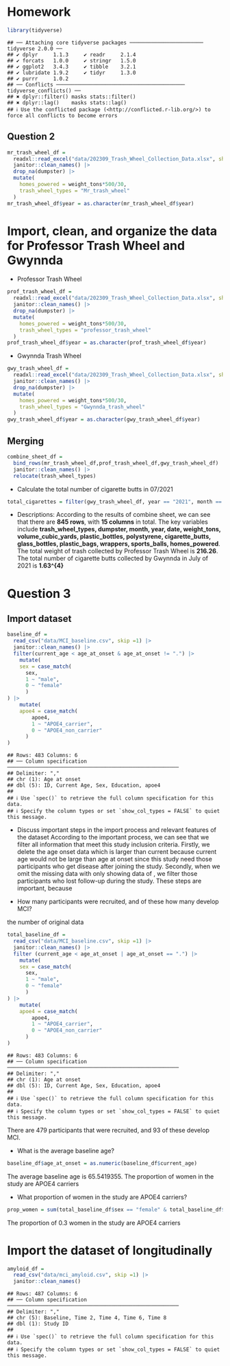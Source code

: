 Homework
================

``` r
library(tidyverse)
```

    ## ── Attaching core tidyverse packages ──────────────────────── tidyverse 2.0.0 ──
    ## ✔ dplyr     1.1.3     ✔ readr     2.1.4
    ## ✔ forcats   1.0.0     ✔ stringr   1.5.0
    ## ✔ ggplot2   3.4.3     ✔ tibble    3.2.1
    ## ✔ lubridate 1.9.2     ✔ tidyr     1.3.0
    ## ✔ purrr     1.0.2     
    ## ── Conflicts ────────────────────────────────────────── tidyverse_conflicts() ──
    ## ✖ dplyr::filter() masks stats::filter()
    ## ✖ dplyr::lag()    masks stats::lag()
    ## ℹ Use the conflicted package (<http://conflicted.r-lib.org/>) to force all conflicts to become errors

## Question 2

``` r
mr_trash_wheel_df = 
  readxl::read_excel("data/202309_Trash_Wheel_Collection_Data.xlsx", sheet = 1, range = "A2:N586") |>
  janitor::clean_names() |> 
  drop_na(dumpster) |> 
  mutate(
    homes_powered = weight_tons*500/30,
    trash_wheel_types = "Mr_trash_wheel"
  )
mr_trash_wheel_df$year = as.character(mr_trash_wheel_df$year)
```

# Import, clean, and organize the data for Professor Trash Wheel and Gwynnda

- Professor Trash Wheel

``` r
prof_trash_wheel_df = 
  readxl::read_excel("data/202309_Trash_Wheel_Collection_Data.xlsx", sheet = 2, range = "A2:M108") |> 
  janitor::clean_names() |> 
  drop_na(dumpster) |> 
  mutate(
    homes_powered = weight_tons*500/30,
    trash_wheel_types = "professor_trash_wheel"
  )
prof_trash_wheel_df$year = as.character(prof_trash_wheel_df$year)
```

- Gwynnda Trash Wheel

``` r
gwy_trash_wheel_df = 
  readxl::read_excel("data/202309_Trash_Wheel_Collection_Data.xlsx", sheet = 4, range = "A2:L157") |> 
  janitor::clean_names() |> 
  drop_na(dumpster) |> 
  mutate(
    homes_powered = weight_tons*500/30,
    trash_wheel_types = "Gwynnda_trash_wheel"
  )
gwy_trash_wheel_df$year = as.character(gwy_trash_wheel_df$year)
```

## Merging

``` r
combine_sheet_df = 
  bind_rows(mr_trash_wheel_df,prof_trash_wheel_df,gwy_trash_wheel_df) |>
  janitor::clean_names() |> 
  relocate(trash_wheel_types)
```

- Calculate the total number of cigarette butts in 07/2021

``` r
total_cigarettes = filter(gwy_trash_wheel_df, year == "2021", month == "July")
```

- Descriptions: According to the results of combine sheet, we can see
  that there are **845 rows**, with **15 columns** in total. The key
  variables include **trash_wheel_types, dumpster, month, year, date,
  weight_tons, volume_cubic_yards, plastic_bottles, polystyrene,
  cigarette_butts, glass_bottles, plastic_bags, wrappers, sports_balls,
  homes_powered**. The total weight of trash collected by Professor
  Trash Wheel is **216.26**. The total number of cigarette butts
  collected by Gwynnda in July of 2021 is **1.63^{4}**

# Question 3

## Import dataset

``` r
baseline_df =
  read_csv("data/MCI_baseline.csv", skip =1) |> 
  janitor::clean_names() |> 
  filter(current_age < age_at_onset & age_at_onset != ".") |> 
    mutate(
    sex = case_match(
      sex,
      1 ~ "male",
      0 ~ "female"
      )
) |> 
    mutate(
    apoe4 = case_match(
        apoe4,
        1 ~ "APOE4_carrier",
        0 ~ "APOE4_non_carrier"
      )
)
```

    ## Rows: 483 Columns: 6
    ## ── Column specification ────────────────────────────────────────────────────────
    ## Delimiter: ","
    ## chr (1): Age at onset
    ## dbl (5): ID, Current Age, Sex, Education, apoe4
    ## 
    ## ℹ Use `spec()` to retrieve the full column specification for this data.
    ## ℹ Specify the column types or set `show_col_types = FALSE` to quiet this message.

- Discuss important steps in the import process and relevant features of
  the dataset According to the important process, we can see that we
  filter all information that meet this study inclusion criteria.
  Firstly, we delete the age onset data which is larger than current
  because current age would not be large than age at onset since this
  study need those participants who get disease after joining the study.
  Secondly, when we omit the missing data with only showing data of , we
  filter those participants who lost follow-up during the study. These
  steps are important, because

- How many participants were recruited, and of these how many develop
  MCI?

the number of original data

``` r
total_baseline_df =
  read_csv("data/MCI_baseline.csv", skip =1) |> 
  janitor::clean_names() |> 
  filter (current_age < age_at_onset | age_at_onset == ".") |> 
    mutate(
    sex = case_match(
      sex,
      1 ~ "male",
      0 ~ "female"
      )
) |> 
    mutate(
    apoe4 = case_match(
        apoe4,
        1 ~ "APOE4_carrier",
        0 ~ "APOE4_non_carrier"
      )
)
```

    ## Rows: 483 Columns: 6
    ## ── Column specification ────────────────────────────────────────────────────────
    ## Delimiter: ","
    ## chr (1): Age at onset
    ## dbl (5): ID, Current Age, Sex, Education, apoe4
    ## 
    ## ℹ Use `spec()` to retrieve the full column specification for this data.
    ## ℹ Specify the column types or set `show_col_types = FALSE` to quiet this message.

There are 479 participants that were recruited, and 93 of these develop
MCI.

- What is the average baseline age?

``` r
baseline_df$age_at_onset = as.numeric(baseline_df$current_age)
```

The average baseline age is 65.5419355. The proportion of women in the
study are APOE4 carriers

- What proportion of women in the study are APOE4 carriers?

``` r
prop_women = sum(total_baseline_df$sex == "female" & total_baseline_df$apoe4 == "APOE4_carrier") / sum(total_baseline_df$sex == "female")
```

The proportion of 0.3 women in the study are APOE4 carriers

# Import the dataset of longitudinally

``` r
amyloid_df =
  read_csv("data/mci_amyloid.csv", skip =1) |> 
  janitor::clean_names()
```

    ## Rows: 487 Columns: 6
    ## ── Column specification ────────────────────────────────────────────────────────
    ## Delimiter: ","
    ## chr (5): Baseline, Time 2, Time 4, Time 6, Time 8
    ## dbl (1): Study ID
    ## 
    ## ℹ Use `spec()` to retrieve the full column specification for this data.
    ## ℹ Specify the column types or set `show_col_types = FALSE` to quiet this message.
